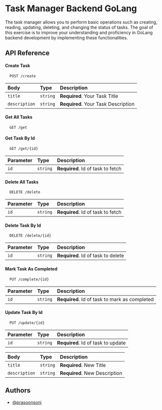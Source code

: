 
# Task Manager Backend GoLang

The task manager allows you to perform basic operations such as creating, reading, updating, deleting, and changing the status of tasks. The goal of this exercise is to improve your understanding and proficiency in GoLang backend development by implementing these functionalities.



## API Reference

#### Create Task

```http
  POST /create
```

| Body | Type     | Description                |
| :-------- | :------- | :------------------------- |
| `title` | `string` | **Required**. Your Task Title |
| `description` | `string` | **Required**. Your Task Description |

#### Get All Tasks

```http
  GET /get
```

#### Get Task By Id

```http
  GET /get/{id}
```

| Parameter | Type     | Description                       |
| :-------- | :------- | :-------------------------------- |
| `id`      | `string` | **Required**. Id of task to fetch |

#### Delete All Tasks

```http
  DELETE /delete
```

| Parameter | Type     | Description                       |
| :-------- | :------- | :-------------------------------- |
| `id`      | `string` | **Required**. Id of task to fetch |

#### Delete Task By Id

```http
  DELETE /delete/{id}
```

| Parameter | Type     | Description                       |
| :-------- | :------- | :-------------------------------- |
| `id`      | `string` | **Required**. Id of task to delete |


#### Mark Task As Completed

```http
  PUT /complete/{id}
```

| Parameter | Type     | Description                       |
| :-------- | :------- | :-------------------------------- |
| `id`      | `string` | **Required**. Id of task to mark as completed |

#### Update Task By Id

```http
  PUT /update/{id}
```

| Parameter | Type     | Description                       |
| :-------- | :------- | :-------------------------------- |
| `id`      | `string` | **Required**. Id of task to update |

| Body | Type     | Description                       |
| :-------- | :------- | :-------------------------------- |
| `title`      | `string` | **Required**. New Title |
| `description`      | `string` | **Required**. New Description |

## Authors

- [@prasoonsoni](https://www.github.com/prasoonsoni)

